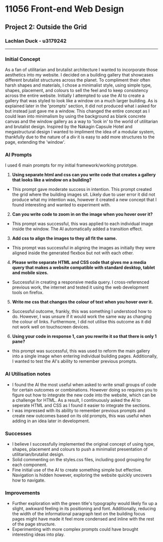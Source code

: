 # 11056 Front-end Web Design
## Project 2: Outside the Grid
### Lachlan Duck - u3179242

---

### Initial Concept

As a fan of utilitarian and brutalist architecture I wanted to incorporate those aesthetics into my website. I decided on a building gallery that showcases different brutalist structures across the planet. To compliment their often harsh shapes and materials, I chose a minimalist style, using simple type, shapes, placement, and colours to sell the feel and to keep consistency across the entire website. Initially I attempted to use the AI to create a gallery that was styled to look like a window on a much larger building. As is explained later in the 'prompts' section, it did not produced what i asked for but instead just gave me a window. This changed the entire concept as I could lean into minimalism by using the background as blank concrete canvas and the window gallery as a way to 'look in' to the world of utilitarian and brutalist design. Inspired by the Nakagin Capsule Hotel and megastructural design I wanted to impliment the idea of a modular system, thankfully due to the nature of a *div* it is easy to add more structures to the page, extending the 'window'.
 
### AI Prompts

I used 6 main prompts for my initial framework/working prototype.
1. **Using separate html and css can you write code that creates a gallery that looks like a window on a building?**
-  This prompt gave moderate success in intention. This prompt created the grid where the building images sit. Likely due to user error it did not produce what my intention was, however it created a new concept that I found interesting and wanted to experiment with.
2. **Can you write code to zoom in on the image when you hover over it?**
-  This prompt was successful, this was applied to each individual image inside the window. The AI automatically added a transition effect.
3. **Add css to align the images to they all fit the same.**
-  This prompt was successful in aligning the images as initially they were aligned inside the generated flexbox but not with each other.
4. **Please write separate HTML and CSS code that gives me a media query that makes a website compatible with standard desktop, tablet and mobile sizes.**
-  Successful in creating a responsive media query. I cross-referenced previous work, the internet and tested it using the web development tools on firefox.
5. **Write me css that changes the colour of text when you hover over it.**
-  Successful outcome, frankly, this was something I understood how to do. However, I was unsure if it would work the same way as changing the colour of links. Furthermore, I did not utilise this outcome as it did not work well on touchscreen devices.
6. **Using your code in response 1, can you rewrite it so that there is only 1 pane?**
-  this prompt was successful, this was used to reform the main gallery into a single image when entering individual building pages. Additionally, I wanted to test the AI's ability to remember previous prompts.

### AI Utilisation notes
- I found the AI the most useful when asked to write small groups of code for certain outcomes or combinations. However doing so requires you to figure out how to integrate the new code into the website, which can be a challenge for HTML. As a result, I continuously asked the AI to seperate HTML and CSS as I found it easier to integrate the sections.
- I was impressed with its ability to remember previous prompts and create new outcomes based on its old prompts, this was useful when adding in an idea later in development.

### Successes

- I believe I successfully implemented the original concept of using type, shapes, placement and colours to push a minimalist presentation of utilitarian/brutalist design.
- Solid commenting on the styles.css files, including good grouping for each component.
- Fine initial use of the AI to create something simple but effective. Navigation is hidden however, exploring the website quickly uncovers how to navigate.

### Improvements

- Further exploration with the green title's typography would likely fix up a slight, awkward feeling in its positioning and font. Additionally, reducing the width of the informational paragraph text on the building focus pages might have made it feel more condensed and inline with the rest of the page structure.
- Experimenting with more complex prompts could have brought interesting ideas into play.